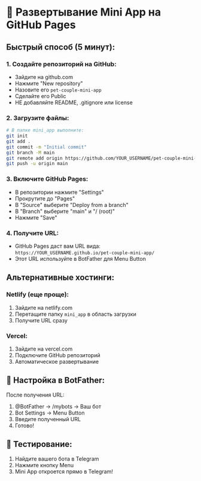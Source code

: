# 🚀 Развертывание Mini App на GitHub Pages

## Быстрый способ (5 минут):

### 1. Создайте репозиторий на GitHub:
- Зайдите на github.com
- Нажмите "New repository"
- Назовите его `pet-couple-mini-app`
- Сделайте его Public
- НЕ добавляйте README, .gitignore или license

### 2. Загрузите файлы:
```bash
# В папке mini_app выполните:
git init
git add .
git commit -m "Initial commit"
git branch -M main
git remote add origin https://github.com/YOUR_USERNAME/pet-couple-mini-app.git
git push -u origin main
```

### 3. Включите GitHub Pages:
- В репозитории нажмите "Settings"
- Прокрутите до "Pages"
- В "Source" выберите "Deploy from a branch"
- В "Branch" выберите "main" и "/ (root)"
- Нажмите "Save"

### 4. Получите URL:
- GitHub Pages даст вам URL вида: `https://YOUR_USERNAME.github.io/pet-couple-mini-app/`
- Этот URL используйте в BotFather для Menu Button

## Альтернативные хостинги:

### Netlify (еще проще):
1. Зайдите на netlify.com
2. Перетащите папку `mini_app` в область загрузки
3. Получите URL сразу

### Vercel:
1. Зайдите на vercel.com
2. Подключите GitHub репозиторий
3. Автоматическое развертывание

## 🔧 Настройка в BotFather:

После получения URL:
1. @BotFather → /mybots → Ваш бот
2. Bot Settings → Menu Button
3. Введите полученный URL
4. Готово!

## 📱 Тестирование:

1. Найдите вашего бота в Telegram
2. Нажмите кнопку Menu
3. Mini App откроется прямо в Telegram! 